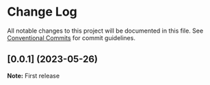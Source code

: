 # Change Log

All notable changes to this project will be documented in this file.
See [Conventional Commits](https://conventionalcommits.org) for commit guidelines.

## [0.0.1] (2023-05-26)

**Note:** First release